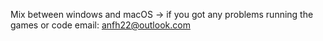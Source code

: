 Mix between windows and macOS -> if you got any problems running the games or code email: anfh22@outlook.com
